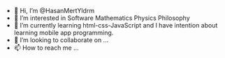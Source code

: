 - 👋 Hi, I’m @HasanMertYldrm
- 👀 I’m interested in Software Mathematics Physics Philosophy 
- 🌱 I’m currently learning html-css-JavaScript and I have intention about learning mobile app programming.
- 💞️ I’m looking to collaborate on ...
- 📫 How to reach me ...

<!---
HasanMertYldrm/HasanMertYldrm is a ✨ special ✨ repository because its `README.md` (this file) appears on your GitHub profile.
You can click the Preview link to take a look at your changes.
--->
